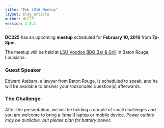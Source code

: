 ```yaml
---
title: "Feb 2016 Meetup"
layout: blog_article
author: dc225
version: 1.0.1
---
```


<script type="application/ld+json">
{
  "@context" : "http://schema.org",
  "@type" : "Event",
  "name" : "Feb 2016 Meetup",
  "startDate" : "2016-02-10",
  "location" : {
    "@type" : "Place",
    "name" : "LSU Voodoo BBQ Bar & Grill",
    "address" : {
      "@type" : "PostalAddress",
      "addressLocality" : "Baton Rouge",
      "addressRegion" : "Louisiana"
    }
  },
  "description" : "DC225 has an upcoming meetup",
  "url" : "http://defcon225.org/blog/2016/feb2016-meetup.html"
}
</script>

**DC225** has an upcoming **meetup** scheduled for **February 10, 2016** from **7p-8pm**.

The meetup will be held at [LSU Voodoo BBQ Bar & Grill](https://www.facebook.com/LSU-Voodoo-BBQ-Bar-Grill-115941018447781/) in Baton Rouge, Louisiana.

### Guest Speaker

Edward Atebara, a lawyer from Baton Rouge, is scheduled to speak, and he will be available to answer your *reasonable* question(s) afterwards.

### The Challenge

After the presentation, we will be holding a couple of small challenges and you are welcome to bring a [small] laptop or mobile device. *Power outlets may be available, but please plan for battery power.*
